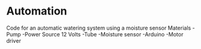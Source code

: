 # Automation
Code for an automatic watering system using a moisture sensor
Materials
-Pump
-Power Source 12 Volts
-Tube
-Moisture sensor
-Arduino
-Motor driver
